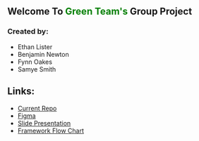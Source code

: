 ## Welcome To <span style="color:green;">Green Team's</span>  Group Project
### Created by:
- Ethan Lister
- Benjamin Newton 
- Fynn Oakes
- Samye Smith 



## Links:
- [Current Repo](https://github.com/Ethan3303/Group-Work-Folder)
- [Figma](https://www.figma.com/design/Qsg4Ldsz7raiCyD7ReXq3X/group-project-wireframe?node-id=1-2&p=f&t=G6UYmj11tg49m1ED-0)
- [Slide Presentation](https://docs.google.com/presentation/d/1RgrZXLloZsBfWBs2QS9soLWrvFPUO7EZ4MyQk8ot-gY/edit#slide=id.p)
- [Framework Flow Chart](https://drive.google.com/file/d/1225PaoZr09RCJUtoEWwnZWSJI9EWxdqL/view?usp=sharing)
